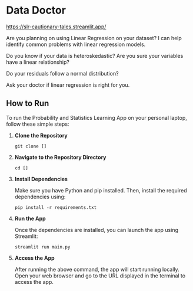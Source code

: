 # Data Doctor

https://slr-cautionary-tales.streamlit.app/

Are you planning on using Linear Regression on your dataset? 
I can help identify common problems with linear regression models.


Do you know if your data is heteroskedastic? Are you sure your variables have a linear relationship? 

Do your residuals follow a normal distribution?

Ask your doctor if linear regression is right for you.



## How to Run

To run the Probability and Statistics Learning App on your personal laptop, follow these simple steps:

1. **Clone the Repository**

   ```
   git clone []
   ```

2. **Navigate to the Repository Directory**

   ```
   cd []
   ```

3. **Install Dependencies**

   Make sure you have Python and pip installed. Then, install the required dependencies using:

   ```
   pip install -r requirements.txt
   ```

4. **Run the App**

   Once the dependencies are installed, you can launch the app using Streamlit:

   ```
   streamlit run main.py
   ```

5. **Access the App**

   After running the above command, the app will start running locally. Open your web browser and go to the URL displayed in the terminal to access the app.
